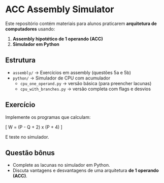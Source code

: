 # ACC Assembly Simulator

Este repositório contém materiais para alunos praticarem **arquitetura de computadores** usando:
1. **Assembly hipotético de 1 operando (ACC)**
2. **Simulador em Python**

## Estrutura
- `assembly/` → Exercícios em assembly (questões 5a e 5b)
- `python/` → Simulador de CPU com acumulador
  - `cpu_one_operand.py` → versão básica (para preencher lacunas)
  - `cpu_with_branches.py` → versão completa com flags e desvios

## Exercício
Implemente os programas que calculam:

\[
W = (P - Q + 2) x (P + 4)
\]

E teste no simulador.

## Questão bônus
- Complete as lacunas no simulador em Python.
- Discuta vantagens e desvantagens de uma arquitetura **de 1 operando (ACC)**.

